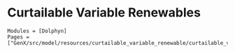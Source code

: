 # Curtailable Variable Renewables
```@autodocs
Modules = [Dolphyn]
Pages = ["GenX/src/model/resources/curtailable_variable_renewable/curtailable_variable_renewable.jl"]
```
